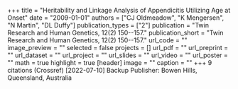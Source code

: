 +++
title = "Heritability and Linkage Analysis of Appendicitis Utilizing Age at Onset"
date = "2009-01-01"
authors = ["CJ Oldmeadow", "K Mengersen", "N Martin", "DL Duffy"]
publication_types = ["2"]
publication = "Twin Research and Human Genetics, 12(2) 150--157."
publication_short = "Twin Research and Human Genetics, 12(2) 150--157."
url_code = ""
image_preview = ""
selected = false
projects = []
url_pdf = ""
url_preprint = ""
url_dataset = ""
url_project = ""
url_slides = ""
url_video = ""
url_poster = ""
math = true
highlight = true
[header]
image = ""
caption = ""
+++
9 citations (Crossref) [2022-07-10] Backup Publisher: Bowen Hills, Queensland, Australia
